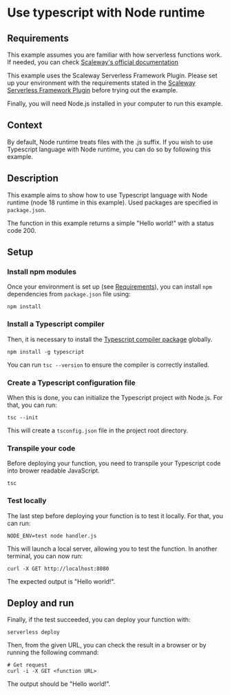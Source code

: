 # Use typescript with Node runtime

## Requirements

This example assumes you are familiar with how serverless functions work. If needed, you can check [Scaleway's official documentation](https://www.scaleway.com/en/docs/serverless/functions/quickstart/)

This example uses the Scaleway Serverless Framework Plugin. Please set up your environment with the requirements stated in the [Scaleway Serverless Framework Plugin](https://github.com/scaleway/serverless-scaleway-functions) before trying out the example.

Finally, you will need Node.js installed in your computer to run this example.

## Context

By default, Node runtime treats files with the .js suffix. If you wish to use Typescript language with Node runtime, you can do so by following this example.

## Description

This example aims to show how to use Typescript language with Node runtime (node 18 runtime in this example). Used packages are specified in `package.json`.

The function in this example returns a simple "Hello world!" with a status code 200.

## Setup

### Install npm modules

Once your environment is set up (see [Requirements](#requirements)), you can install `npm` dependencies from `package.json` file using:

```shell
npm install
```

### Install a Typescript compiler

Then, it is necessary to install the [Typescript compiler package](https://www.npmjs.com/package/typescript) globally.

```shell
npm install -g typescript
```

You can run `tsc --version` to ensure the compiler is correctly installed.

### Create a Typescript configuration file

When this is done, you can initialize the Typescript project with Node.js. For that, you can run:

```shell
tsc --init
```

This will create a `tsconfig.json` file in the project root directory.

### Transpile your code

Before deploying your function, you need to transpile your Typescript code into brower readable JavaScript.

```shell
tsc
```

### Test locally

The last step before deploying your function is to test it locally. For that, you can run:

```shell
NODE_ENV=test node handler.js
```

This will launch a local server, allowing you to test the function. In another terminal, you can now run:

````shell
curl -X GET http://localhost:8080
````

The expected output is "Hello world!".

## Deploy and run

Finally, if the test succeeded, you can deploy your function with:

```shell
serverless deploy
```

Then, from the given URL, you can check the result in a browser or by running the following command:

```console
# Get request
curl -i -X GET <function URL>
```

The output should be "Hello world!".
